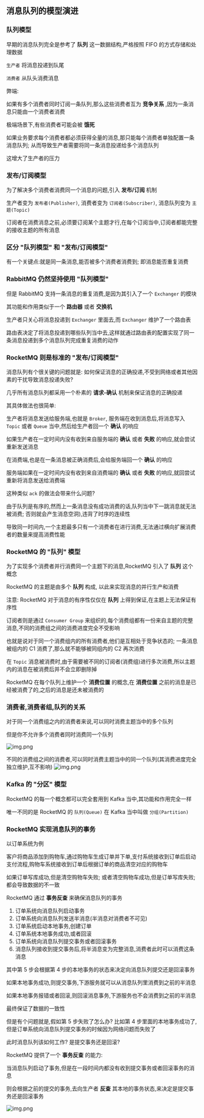 ## 消息队列的模型演进

### 队列模型

早期的消息队列完全是参考了 **队列** 这一数据结构,严格按照 FIFO 的方式存储和处理数据

`生产者` 将消息投递到队尾

`消费者` 从队头消费消息

弊端:

如果有多个消费者同时订阅一条队列,那么这些消费者互为 **竞争关系** ,因为一条消息只能由一个消费者消费

极端场景下,有些消费者可能会被 **饿死**

如果业务要求每个消费者都必须获得全量的消息,那只能每个消费者单独配置一条消息队列; 从而导致生产者需要将同一条消息投递给多个消息队列

这增大了生产者的压力

### 发布/订阅模型

为了解决多个消费者消费同一个消息的问题,引入 **发布/订阅** 机制

生产者变为 `发布者(Publisher)`, 消费者变为 `订阅者(Subscriber)`, 消息队列变为 `主题(Topic)`

订阅者在消费消息之前,必须要订阅某个主题才行,在每个订阅当中,订阅者都能完整的接收主题的所有消息

### 区分 "队列模型" 和 "发布/订阅模型"

有一个关键点:就是同一条消息,能否被多个消费者消费到; 即消息能否重复消费

### RabbitMQ 仍然坚持使用 "队列模型"

但是 RabbitMQ 支持一条消息的重复消费,是因为其引入了一个 `Exchanger` 的模块

其功能和作用类似于一个 **路由器** 或者 **交换机**

生产者只关心将消息投递到 `Exchanger` 里面去,而 `Exchanger` 维护了一个路由表

路由表决定了将消息投递到哪些队列当中去,这样就通过路由表的配置实现了同一条消息投递到多个消息队列完成重复消费的动作

### RocketMQ 则是标准的 "发布/订阅模型"

消息队列有个很关键的问题就是: 如何保证消息的正确投递,不受到网络或者其他因素的干扰导致消息投递失败?

几乎所有消息队列都采用一个朴素的 **请求-确认** 机制来保证消息的正确投递

其具体做法也很简单:

生产者将消息发送给服务端,也就是 `Broker`, 服务端在收到消息后,将消息写入 `Topic` 或者 `Queue` 当中,然后给生产者回一个 **确认** 的响应

如果生产者在一定时间内没有收到来自服务端的 **确认** 或者 **失败** 的响应,就会尝试重新发送消息

在消费端,也是在一条消息被正确消费后,会给服务端回一个 **确认** 的响应

服务端如果在一定时间内没有收到来自消费端的 **确认** 或者 **失败** 的响应,就回尝试重新将消息发送给消费端

这种类似 `ack` 的做法会带来什么问题?

由于队列是有序的,然而上一条消息没有成功消费的话,队列当中下一跳消息就无法被消费; 否则就会产生消息空洞),违背了时序的连续性

导致同一时间内,一个主题最多只有一个消费者在进行消费,无法通过横向扩展消费者的数量来提高消费性能

### RocketMQ 的 "队列" 模型

为了实现多个消费者并行消费同一个主题下的消息,RocketMQ 引入了 **队列** 这个概念

RocketMQ 的主题是由多个 **队列** 构成, 以此来实现消息的并行生产和消费

注意: RocketMQ 对于消息的有序性仅仅在 **队列** 上得到保证,在主题上无法保证有序性

订阅者则是通过 `Consumer Group` 来组织的,每个消费组都有一份来自主题的完整消息,不同的消费组之间的消费进度完全不受影响

也就是说对于同一个消费组内的所有消费者,他们是互相处于竞争状态的; 一条消息被组内的 C1 消费了,那么就不能够被同组内的 C2 再次消费

在 `Topic` 消息被消费时,由于需要被不同的订阅者(消费组)进行多次消费,所以主题内的消息在被消费后并不会立即删除掉

RocketMQ 在每个队列上维护一个 **消费位置** 的概念,在 **消费位置** 之前的消息是已经被消费了的,之后的消息是还未被消费的

### 消费者,消费者组,队列的关系

对于同一个消费组之内的消费者来说,可以同时消费主题当中的多个队列

但是你不允许多个消费者同时消费同一个队列

![img.png](../pic/img01.png)

不同的消费组之间的消费者,可以同时消费主题当中的同一个队列(其消费进度完全独立维护,互不影响)
![img.png](../pic/img02.png)

### Kafka 的 "分区" 模型

RocketMQ 的每一个概念都可以完全套用到 Kafka 当中,其功能和作用完全一样

唯一不同的是 RocketMQ 的 `队列(Queue)` 在 Kafka 当中叫做 `分组(Partition)` 

### RocketMQ 实现消息队列的事务

以订单系统为例

客户将商品添加到购物车,通过购物车生成订单并下单,支付系统接收到订单后启动支付流程,购物车系统接收到订单后根据订单的商品清空对应的购物车

如果订单写库成功,但是清空购物车失败; 或者清空购物车成功,但是订单写库失败; 都会导致数据的不一致

RocketMQ 通过 **事务反查** 来确保消息队列的事务

1. 订单系统向消息队列启动事务
2. 订单系统向消息队列发送半消息(半消息对消费者不可见)
3. 订单系统启动本地事务,创建订单
4. 订单系统本地事务成功,或者回滚
5. 订单系统向消息队列提交事务或者回滚事务
6. 消息队列接收到提交事务后,将半消息变为完整消息,消费者此时可以消费这条消息

其中第 5 步会根据第 4 步的本地事务的状态来决定向消息队列提交还是回滚事务

如果本地事务成功,则提交事务,下游服务就可以从消息队列里消费到之前的半消息

如果本地事务报错或者回滚,则回滚消息事务,下游服务也不会消费到之前的半消息

最终保证了数据的一致性

但是有个问题就是,假如第 5 步失败了怎么办? 比如第 4 步里面的本地事务成功了,但是订单系统向消息队列提交事务的时候因为网络问题而失败了

此时消息队列该如何工作? 是提交事务还是回滚?

RocketMQ 提供了一个 **事务反查** 的能力:

当消息队列启动了事务,但是在一段时间内都没有收到提交事务或者回滚事务的消息

则会根据之前的提交的事务,去向生产者 **反查** 其本地的事务状态,来决定是提交事务还是回滚事务

![img.png](../pic/img03.png)